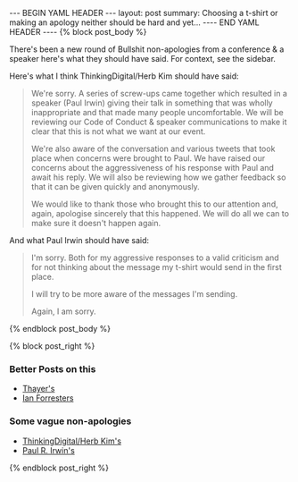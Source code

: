 --- BEGIN YAML HEADER ---
layout: post
summary: Choosing a t-shirt or making an apology neither should be hard and yet...
---- END YAML HEADER ----
{% block post_body %}

There's been a new round of Bullshit non-apologies from a conference & a speaker here's what they should have said. For context, see the sidebar.

Here's what I think ThinkingDigital/Herb Kim should have said:

>We're sorry. A series of screw-ups came together which resulted in a speaker (Paul Irwin) giving their talk in something that was wholly inappropriate and that made many people uncomfortable. We will be reviewing our Code of Conduct & speaker communications to make it clear that this is not what we want at our event.
>
>We're also aware of the conversation and various tweets that took place when concerns were brought to Paul. We have raised our concerns about the aggressiveness of his response with Paul and await his reply. We will also be reviewing how we gather feedback so that it can be given quickly and anonymously.
>
>We would like to thank those who brought this to our attention and, again, apologise sincerely that this happened. We will do all we can to make sure it doesn't happen again.

And what Paul Irwin should have said:

>I'm sorry. Both for my aggressive responses to a valid criticism and for not thinking about the message my t-shirt would send in the first place.
>
>I will try to be more aware of the messages I'm sending.
>
>Again, I am sorry.

{% endblock post_body %}

{% block post_right %}

### Better Posts on this ###

* [Thayer's](https://thayerprime.wordpress.com/2018/05/18/a-code-of-conduct-only-means-something-if-its-enforced/)
* [Ian Forresters](https://cubicgarden.com/tag/trylife/)

### Some vague non-apologies  ###

* [ThinkingDigital/Herb Kim's](https://medium.com/@herbkim/t-shirts-twitter-and-thinking-digital-2018-c2d88ed77709)
* [Paul R. Irwin's](https://twitter.com/PaulRIrwin/status/999985264893349888)

{% endblock post_right %}
